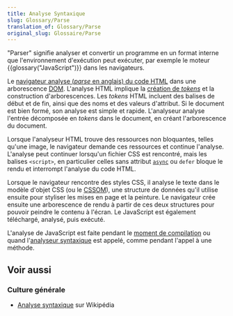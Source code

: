 ```yaml
---
title: Analyse Syntaxique
slug: Glossary/Parse
translation_of: Glossary/Parse
original_slug: Glossaire/Parse
---
```


"Parser" signifie analyser et convertir un programme en un format interne que l'environnement d'exécution peut exécuter, par exemple le moteur {{glossary("JavaScript")}} dans les navigateurs.

Le [navigateur analyse (<i lang="en">parse</i> en anglais) du code HTML](/fr/docs/Learn/HTML) dans une arborescence [DOM](/fr/docs/Glossary/DOM). L'analyse HTML implique la [création de <i lang="en">tokens</i>](/fr/docs/Web/API/DOMTokenList) et la construction d'arborescences. Les <i lang="en">tokens</i> HTML incluent des balises de début et de fin, ainsi que des noms et des valeurs d'attribut. Si le document est bien formé, son analyse est simple et rapide. L'analyseur analyse l'entrée décomposée en <i lang="en">tokens</i> dans le document, en créant l'arborescence du document.

Lorsque l'analyseur HTML trouve des ressources non bloquantes, telles qu'une image, le navigateur demande ces ressources et continue l'analyse. L'analyse peut continuer lorsqu'un fichier CSS est rencontré, mais les balises `<script>`, en particulier celles sans attribut [`async`](/fr/docs/Web/JavaScript/Reference/Statements/async_function) ou `defer` bloque le rendu et interrompt l'analyse du code HTML.

Lorsque le navigateur rencontre des styles CSS, il analyse le texte dans le modèle d'objet CSS (ou le [CSSOM](/fr/docs/Glossary/CSSOM)), une structure de données qu'il utilise ensuite pour styliser les mises en page et la peinture. Le navigateur crée ensuite une arborescence de rendu à partir de ces deux structures pour pouvoir peindre le contenu à l'écran. Le JavaScript est également téléchargé, analysé, puis exécuté.

L'analyse de JavaScript est faite pendant le [moment de compilation](/fr/docs/Glossary/Compile_time) ou quand l'[analyseur syntaxique](/fr/docs/Glossary/Parser) est appelé, comme pendant l'appel à une méthode.

## Voir aussi

### Culture générale

- [Analyse syntaxique](https://fr.wikipedia.org/wiki/Analyse_syntaxique) sur Wikipédia
